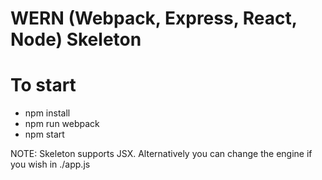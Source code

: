 # WERN (Webpack, Express, React, Node) Skeleton

# To start

- npm install
- npm run webpack
- npm start

NOTE: Skeleton supports JSX. Alternatively you can change the engine if you wish in ./app.js
